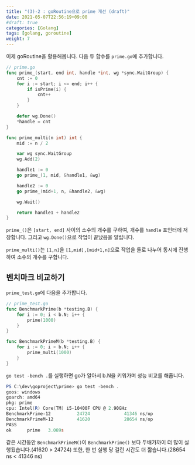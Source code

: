```yaml
---
title: "(3)-2 : goRoutine으로 prime 개선 (draft)"
date: 2021-05-07T22:56:19+09:00
#draft: true
categories: [Golang]
tags: [golang, goroutine]
weight: 7
---
```


이제 goRoutine을 활용해봅니다. 다음 두 함수를 `prime.go`에 추가합니다.

```go
// prime.go
func prime_(start, end int, handle *int, wg *sync.WaitGroup) {
	cnt := 0
	for i := start; i <= end; i++ {
		if isPrime(i) {
			cnt++
		}
	}

	defer wg.Done()
	*handle = cnt
}

func prime_multi(n int) int {
	mid := n / 2

	var wg sync.WaitGroup
	wg.Add(2)

	handle1 := 0
	go prime_(1, mid, &handle1, &wg)

	handle2 := 0
	go prime_(mid+1, n, &handle2, &wg)

	wg.Wait()

	return handle1 + handle2
}
```

`prime_()`은 `[start, end]` 사이의 소수의 개수를 구하여, 개수를 `handle` 포인터에 저장합니다. 그리고 `wg.Done()`으로 작업이 끝났음을 알립니다.

`prime_multi()`는 `[1,n]`을 `[1,mid],[mid+1,n]`으로 작업을 둘로 나누어 동시에 진행하여 소수의 개수를 구합니다.

## 벤치마크 비교하기

`prime_test.go`에 다음을 추가합니다.

```go
// prime_test.go
func BenchmarkPrime(b *testing.B) {
	for i := 0; i < b.N; i++ {
		prime(1000)
	}
}

func BenchmarkPrimeM(b *testing.B) {
	for i := 0; i < b.N; i++ {
		prime_multi(1000)
	}
}
```

`go test -bench .`를 실행하면 go가 알아서 b.N을 키워가며 성능 비교를 해줍니다.

```powershell
PS C:\dev\goproject\prime> go test -bench .
goos: windows
goarch: amd64
pkg: prime
cpu: Intel(R) Core(TM) i5-10400F CPU @ 2.90GHz
BenchmarkPrime-12          24724             41346 ns/op
BenchmarkPrimeM-12         41620             28654 ns/op
PASS
ok      prime   3.089s
```

같은 시간동안 `BenchmarkPrimeM()`이 `BenchmarkPrime()` 보다 두배가까이 더 많이 실행됬습니다.(41620 > 24724) 또한, 한 번 실행 당 걸린 시간도 더 짧습니다.(28654 ns < 41346 ns)